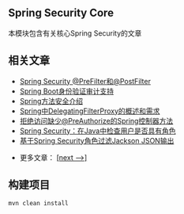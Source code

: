 ## Spring Security Core

本模块包含有关核心Spring Security的文章

## 相关文章

+ [Spring Security @PreFilter和@PostFilter](http://tu-yucheng.github.io/springsecurity/2023/05/17/spring-security-prefilter-postfilter.html)
+ [Spring Boot身份验证审计支持](http://tu-yucheng.github.io/springsecurity/2023/05/17/spring-boot-authentication-audit.html)
+ [Spring方法安全介绍](http://tu-yucheng.github.io/springsecurity/2023/05/17/spring-security-method-security.html)
+ [Spring中DelegatingFilterProxy的概述和需求](http://tu-yucheng.github.io/springsecurity/2023/05/17/spring-delegating-filter-proxy.html)
+ [拒绝访问缺少@PreAuthorize的Spring控制器方法](http://tu-yucheng.github.io/springsecurity/2023/05/17/spring-deny-access.html)
+ [Spring Security：在Java中检查用户是否具有角色](http://tu-yucheng.github.io/springsecurity/2023/05/17/spring-security-check-user-role.html)
+ [基于Spring Security角色过滤Jackson JSON输出](http://tu-yucheng.github.io/springsecurity/2023/05/17/spring-security-role-filter-json.html)

- 更多文章： [[next -->]](../spring-security-core-2/README.md)

## 构建项目

`mvn clean install`